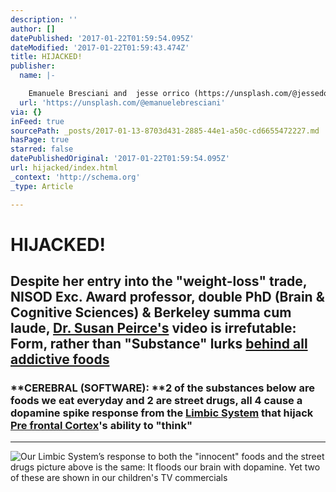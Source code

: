 ```yaml
---
description: ''
author: []
datePublished: '2017-01-22T01:59:54.095Z'
dateModified: '2017-01-22T01:59:43.474Z'
title: HIJACKED!
publisher:
  name: |-

    Emanuele Bresciani and  jesse orrico (https://unsplash.com/@jessedo81)
  url: 'https://unsplash.com/@emanuelebresciani'
via: {}
inFeed: true
sourcePath: _posts/2017-01-13-8703d431-2885-44e1-a50c-cd6655472227.md
hasPage: true
starred: false
datePublishedOriginal: '2017-01-22T01:59:54.095Z'
url: hijacked/index.html
_context: 'http://schema.org'
_type: Article

---
```

# HIJACKED!

## Despite her entry into the "weight-loss" trade, NISOD Exc. Award professor, double PhD (Brain & Cognitive Sciences) & Berkeley summa cum laude, [Dr. Susan Peirce's][0] video is irrefutable: Form, rather than "Substance" lurks [behind all addictive foods][1]

### **CEREBRAL (SOFTWARE): **2 of the substances below are foods we eat everyday and 2 are street drugs, all 4 cause a dopamine spike response from the [Limbic System][2] that hijack [Pre frontal Cortex][3]'s ability to "think" 

---

![Our Limbic System’s response to both the "innocent" foods and the street drugs picture above is the same: It floods our brain with dopamine. Yet two of these are shown in our children's TV commercials](https://s3-us-west-2.amazonaws.com/the-grid-img/p/c3fa057ca8d14973d172b4a683afcc0b2f07e56f.png)

[0]: http://susanpeircethompson.com/about-susan/
[1]: https://www.youtube.com/watch?v=J5YvefCIqHk
[2]: https://www.reference.com/science/limbic-system-39014f3c7323b28c?qo=cdpArticles
[3]: https://www.reference.com/science/prefrontal-cortex-3a271896b743339b